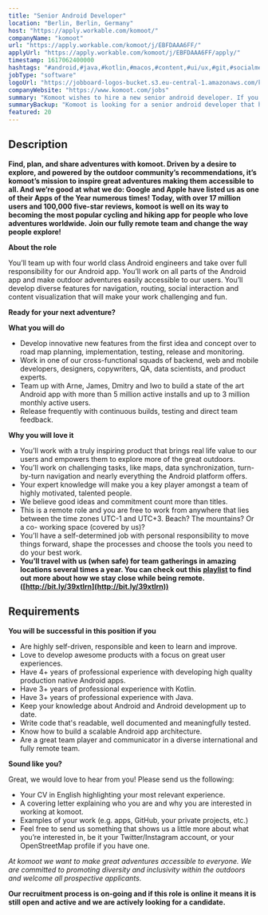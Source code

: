 ```yaml
---
title: "Senior Android Developer"
location: "Berlin, Berlin, Germany"
host: "https://apply.workable.com/komoot/"
companyName: "komoot"
url: "https://apply.workable.com/komoot/j/EBFDAAA6FF/"
applyUrl: "https://apply.workable.com/komoot/j/EBFDAAA6FF/apply/"
timestamp: 1617062400000
hashtags: "#android,#java,#kotlin,#macos,#content,#ui/ux,#git,#socialmedia,#monitoring,#English"
jobType: "software"
logoUrl: "https://jobboard-logos-bucket.s3.eu-central-1.amazonaws.com/komoot"
companyWebsite: "https://www.komoot.com/jobs"
summary: "Komoot wishes to hire a new senior android developer. If you have 4+ years of professional experience with developing high quality production native Android apps, consider applying."
summaryBackup: "Komoot is looking for a senior android developer that has experience in: #android, #java, #kotlin."
featured: 20
---
```


## Description

**Find, plan, and share adventures with komoot. Driven by a desire to explore, and powered by the outdoor community’s recommendations, it’s komoot’s mission to inspire great adventures making them accessible to all. And we’re good at what we do: Google and Apple have listed us as one of their Apps of the Year numerous times! Today, with over 17 million users and 100,000 five-star reviews, komoot is well on its way to becoming the most popular cycling and hiking app for people who love adventures worldwide.** **Join our fully remote team and change the way people explore!**

**About the role**

You’ll team up with four world class Android engineers and take over full responsibility for our Android app. You’ll work on all parts of the Android app and make outdoor adventures easily accessible to our users. You’ll develop diverse features for navigation, routing, social interaction and content visualization that will make your work challenging and fun.

**Ready for your next adventure?**

**What you will do**

*   Develop innovative new features from the first idea and concept over to road map planning, implementation, testing, release and monitoring.
*   Work in one of our cross-functional squads of backend, web and mobile developers, designers, copywriters, QA, data scientists, and product experts.
*   Team up with Arne, James, Dmitry and Iwo to build a state of the art Android app with more than 5 million active installs and up to 3 million monthly active users.
*   Release frequently with continuous builds, testing and direct team feedback.

**Why you will love it**

*   You’ll work with a truly inspiring product that brings real life value to our users and empowers them to explore more of the great outdoors.
*   You’ll work on challenging tasks, like maps, data synchronization, turn-by-turn navigation and nearly everything the Android platform offers.
*   Your expert knowledge will make you a key player amongst a team of highly motivated, talented people.
*   We believe good ideas and commitment count more than titles.
*   This is a remote role and you are free to work from anywhere that lies between the time zones UTC-1 and UTC+3. Beach? The mountains? Or a co- working space (covered by us)?
*   You’ll have a self-determined job with personal responsibility to move things forward, shape the processes and choose the tools you need to do your best work.
*   **You’ll travel with us (when safe) for team gatherings in amazing locations several times a year. You can check out this [playlist](https://www.youtube.com/playlist?list=PL6sbHrhRcoUkLohCUKj9imZkJc_1_Av5X) to find out more about how we stay close while being remote. ([http://bit.ly/39xtIrn](http://bit.ly/39xtIrn))**

## Requirements

**You will be successful in this position if you**

*   Are highly self-driven, responsible and keen to learn and improve.
*   Love to develop awesome products with a focus on great user experiences.
*   Have 4+ years of professional experience with developing high quality production native Android apps.
*   Have 3+ years of professional experience with Kotlin.
*   Have 3+ years of professional experience with Java.
*   Keep your knowledge about Android and Android development up to date.
*   Write code that's readable, well documented and meaningfully tested.
*   Know how to build a scalable Android app architecture.
*   Are a great team player and communicator in a diverse international and fully remote team.

**Sound like you?**

Great, we would love to hear from you! Please send us the following:

*   Your CV in English highlighting your most relevant experience.
*   A covering letter explaining who you are and why you are interested in working at komoot.
*   Examples of your work (e.g. apps, GitHub, your private projects, etc.)
*   Feel free to send us something that shows us a little more about what you’re interested in, be it your Twitter/Instagram account, or your OpenStreetMap profile if you have one.

_At komoot we want to make great adventures accessible to everyone. We are committed to promoting diversity and inclusivity within the outdoors and welcome all prospective applicants._

__Our recruitment process is on-going and if this role is online it means it is still open and active and we are actively looking for a candidate.__
